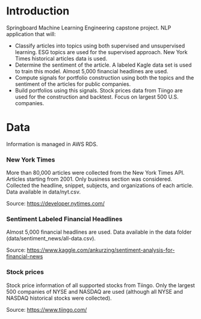 # Introduction

Springboard Machine Learning Engineering capstone project.
NLP application that will:
- Classify articles into topics using both supervised and unsupervised learning. ESG topics are used for the supervised approach. New York Times historical articles data is used. 
- Determine the sentiment of the article. A labeled Kagle data set is used to train this model. Almost 5,000 financial headlines are used.
- Compute signals for portfolio construction using both the topics and the sentiment of the articles for public companies.
- Build portfolios using this signals. Stock prices data from Tiingo are used for the construction and backtest. Focus on largest 500 U.S. companies.

# Data

Information is managed in AWS RDS.

### New York Times

More than 80,000 articles were collected from the New York Times API. Articles starting from 2001. Only business section was considered. Collected the headline, snippet, subjects, and organizations of each article. Data available in data/nyt.csv.

Source: https://developer.nytimes.com/

### Sentiment Labeled Financial Headlines

Almost 5,000 financial headlines are used. Data available in the data folder (data/sentiment_news/all-data.csv).

Source: https://www.kaggle.com/ankurzing/sentiment-analysis-for-financial-news

### Stock prices

Stock price information of all supported stocks from Tiingo. Only the largest 500 companies of NYSE and NASDAQ are used (although all NYSE and NASDAQ historical stocks were collected).

Source: https://www.tiingo.com/
